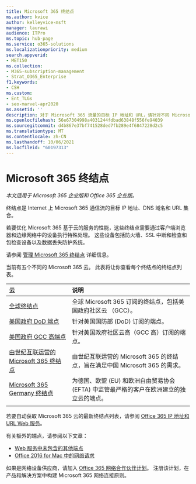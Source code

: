 ```yaml
---
title: Microsoft 365 终结点
ms.author: kvice
author: kelleyvice-msft
manager: laurawi
audience: ITPro
ms.topic: hub-page
ms.service: o365-solutions
ms.localizationpriority: medium
search.appverid:
- MET150
ms.collection:
- M365-subscription-management
- Strat_O365_Enterprise
f1.keywords:
- CSH
ms.custom:
- Ent_TLGs
- seo-marvel-apr2020
ms.assetid: ''
description: 对于 Microsoft 365 流量的目标 IP 地址和 URL，请针对不同 Microsoft 365 云的 Internet 终结点使用此文章列表。
ms.openlocfilehash: 56e67304998a4031244fdbad63848f556fe94039
ms.sourcegitcommit: d4b867e37bf741528ded7fb289e4f6847228d2c5
ms.translationtype: MT
ms.contentlocale: zh-CN
ms.lasthandoff: 10/06/2021
ms.locfileid: "60197313"
---
```

# <a name="microsoft-365-endpoints"></a>Microsoft 365 终结点

*本文适用于 Microsoft 365 企业版和 Office 365 企业版。*

终结点是 Internet 上 Microsoft 365 通信流的目标 IP 地址、DNS 域名和 URL 集合。 

若要优化 Microsoft 365 基于云的服务的性能，这些终结点需要通过客户端浏览器和边缘网络中的设备执行特殊处理。 这些设备包括防火墙、SSL 中断和检查和包检查设备以及数据丢失防护系统。

请参阅 [管理 Microsoft 365 终结点](managing-office-365-endpoints.md) 详细信息。

当前有五个不同的 Microsoft 365 云。 此表将让你查看每个终结点的终结点列表。

| 云 | 说明 |
|:-------|:-----|
| [全球终结点](urls-and-ip-address-ranges.md) | 全球 Microsoft 365 订阅的终结点，包括美国政府社区云 （GCC）。 |
| [美国政府 DoD 端点](microsoft-365-u-s-government-dod-endpoints.md) | 针对美国国防部 (DoD) 订阅的端点。 |
| [美国政府 GCC 高端点](microsoft-365-u-s-government-gcc-high-endpoints.md) | 针对美国政府社区云高（GCC 高）订阅的端点。 |
| [由世纪互联运营的 Microsoft 365 终结点](urls-and-ip-address-ranges-21vianet.md) | 由世纪互联运营的 Microsoft 365 的终结点，旨在满足中国 Microsoft 365 的需求。 |
| [Microsoft 365 Germany 终结点](microsoft-365-germany-endpoints.md) | 为德国、欧盟 (EU) 和欧洲自由贸易协会 (EFTA) 中监管最严格的客户在欧洲建立的独立云的端点。 |
|||

若要自动获取 Microsoft 365 云的最新终结点列表，请参阅 [Office 365 IP 地址和 URL Web 服务](microsoft-365-ip-web-service.md)。

有关额外的端点，请参阅以下文章：

- [Web 服务中未包含的其他端点](additional-office365-ip-addresses-and-urls.md)
- [Office 2016 for Mac 中的网络请求](network-requests-in-office-2016-for-mac.md)

如果是网络设备供应商，请加入 [Office 365 网络合作伙伴计划](microsoft-365-networking-partner-program.md)。 注册该计划，在产品和解决方案中构建 Microsoft 365 网络连接原则。 
